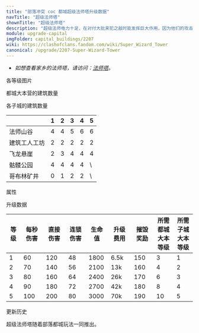 ```yaml
---
title: "部落冲突 coc 都城超级法师塔升级数据"
navTitle: "超级法师塔"
shownTitle: "超级法师塔"
description: "超级法师电力十足，在对付大批来犯之敌时能发挥巨大作用，因为他们的攻击可以弹射到初始目标附近的其他敌人。。"
module: upgrade-capital
imgFolder: capital_buildings/2207
wiki: https://clashofclans.fandom.com/wiki/Super_Wizard_Tower
canonical: /upgrade/2207-Super-Wizard-Tower
---
```


- *如想查看家乡的法师塔，请访问：[法师塔](/upgrade/0305-Wizard-Tower)。*

<UnitInfo :folder="$frontmatter.imgFolder" imgSrc="Super_Wizard_Tower5.png" :imgAlt="$frontmatter.navTitle" :description="$frontmatter.description" :isSmallImg="true" />

<SmallTitle>各等级图片</SmallTitle>

<Panel>
    <UnitImgGroup :folder="$frontmatter.imgFolder">
        <UnitImg imgTitle="废墟" imgSrc="Super_Wizard_Tower_Ruin.png" />
        <UnitImg imgTitle="1 级" imgSrc="Super_Wizard_Tower1.png" />
        <UnitImg imgTitle="2 级" imgSrc="Super_Wizard_Tower2.png" />
        <UnitImg imgTitle="3 级" imgSrc="Super_Wizard_Tower3.png" />
        <UnitImg imgTitle="4 级" imgSrc="Super_Wizard_Tower4.png" />
        <UnitImg imgTitle="5 级" imgSrc="Super_Wizard_Tower5.png" />
    </UnitImgGroup>
</Panel>

<SmallTitle>都城大本营的建筑数量</SmallTitle>

<BuildingNum>
    <BuildingNumRow title="大本等级" num="1 - 2, 3, 4 - 10" />
    <BuildingNumRow title="建筑数量" num="    0, 1,      2" />
</BuildingNum>

<SmallTitle>各子城的建筑数量</SmallTitle>

<DistrictTable>

|             |   1   |   2   |   3   |   4   |   5   |
|     ---     |  ---  |  ---  |  ---  |  ---  |  ---  |
|   法师山谷   |   4   |   4   |   5   |   6   |   6   |
| 建筑工人工坊 |   2   |   2   |   2   |   2   |   2   |
|   飞龙悬崖   |   2   |   3   |   4   |   4   |   4   |
|   骷髅公园   |   4   |   4   |   4   |   4   |   \   |
|  哥布林矿井  |   0   |   1   |   2   |   2   |   \   |

</DistrictTable>

<SmallTitle>属性</SmallTitle>

<UnitProperties>
    <UnitProperty pKey="占地面积" pValue="2×2" />
    <UnitProperty pKey="判定面积" pValue="1×1" :isJudgeSquare="true" />
    <UnitProperty pKey="伤害类型" pValue="链式伤害" />
    <UnitProperty pKey="攻击的目标" pValue="地面和空中目标" />
    <UnitProperty pKey="射程" pValue="5.5 格" />
    <UnitProperty pKey="攻速" pValue="2 秒/次" />
    <UnitProperty pKey="连锁距离" pValue="2.25 格" />
    <UnitProperty pKey="最大目标数量" pValue="10 (含初始目标)" />
    <UnitProperty pKey="连锁延迟" pValue="0.128 秒" />
    <UnitProperty pKey="连锁后保留的伤害" pValue="40% (除初始目标外均保留 40% 伤害)" />
</UnitProperties>

<SmallTitle>升级数据</SmallTitle>

<script setup>
const tableExtraInfo = [
    {
        "column": 5,
        "type": "cost",
        "icon": "Gold3",
        "noGoldPass": true
    },
    {
        "column": 6,
        "type": "number",
        "icon": "Gold3",
        "noGoldPass": true
    }
];
</script>

<UnitTable :tableExtraInfo="tableExtraInfo">

| 等级 | 每秒伤害 | 直接伤害 | 连锁伤害 | 生命值 | 升级费用 | 摧毁奖励 |所需都城<br>大本等级|所需子城<br>大本等级|
| ---- |   ---   |   ---   |   ---   |   ---  |   ---   |   ---   |        ---        |        ---       |
|   1  |   60    |   120   |   48    |  1800  |  6.5k   |   150   |         3         |         1        |
|   2  |   70    |   140   |   56    |  2100  |   13k   |   160   |         4         |         2        |
|   3  |   80    |   160   |   64    |  2400  |   26k   |   170   |         6         |         3        |
|   4  |   90    |   180   |   72    |  2700  |   42k   |   180   |         8         |         4        |
|   5  |   100   |   200   |   80    |  3000  |   70k   |   190   |         10        |         5        |
</UnitTable>

<SmallTitle>更新历史</SmallTitle>

<Timeline>
    <TimelineItem date="2022/05/02">
        <TimelineRow>超级法师塔随着部落都城玩法一同推出。</TimelineRow>
    </TimelineItem>
    <TimelineItem :historyBottom="true" />
</Timeline>
